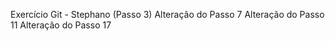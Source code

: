 Exercício Git - Stephano (Passo 3)
Alteração do Passo 7
Alteração do Passo 11
Alteração do Passo 17
